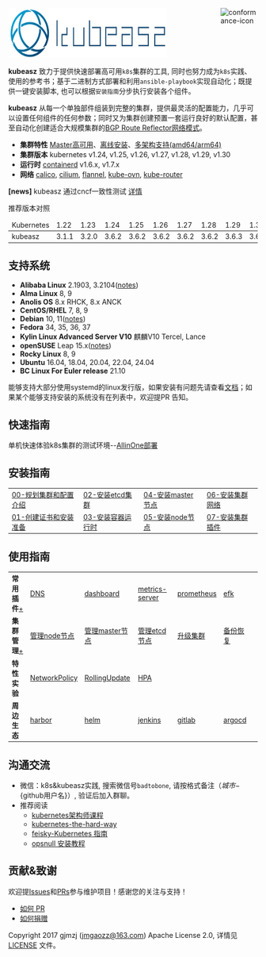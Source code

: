 <img alt="kubeasz-logo" width="320" height="100" src="pics/kubeasz.svg">  <a href="docs/mixes/conformance.md"><img align="right" alt="conformance-icon" width="75" height="100" src="https://www.cncf.io/wp-content/uploads/2020/07/certified_kubernetes_color-1.png"></a>

**kubeasz** 致力于提供快速部署高可用`k8s`集群的工具, 同时也努力成为`k8s`实践、使用的参考书；基于二进制方式部署和利用`ansible-playbook`实现自动化；既提供一键安装脚本, 也可以根据`安装指南`分步执行安装各个组件。

**kubeasz** 从每一个单独部件组装到完整的集群，提供最灵活的配置能力，几乎可以设置任何组件的任何参数；同时又为集群创建预置一套运行良好的默认配置，甚至自动化创建适合大规模集群的[BGP Route Reflector网络模式](docs/setup/network-plugin/calico-bgp-rr.md)。

- **集群特性** [Master高可用](docs/setup/00-planning_and_overall_intro.md#ha-architecture)、[离线安装](docs/setup/offline_install.md)、[多架构支持(amd64/arm64)](docs/setup/multi_platform.md)
- **集群版本** kubernetes v1.24, v1.25, v1.26, v1.27, v1.28, v1.29, v1.30
- **运行时** [containerd](docs/setup/03-container_runtime.md) v1.6.x, v1.7.x
- **网络** [calico](docs/setup/network-plugin/calico.md), [cilium](docs/setup/network-plugin/cilium.md), [flannel](docs/setup/network-plugin/flannel.md), [kube-ovn](docs/setup/network-plugin/kube-ovn.md), [kube-router](docs/setup/network-plugin/kube-router.md)


**[news]** kubeasz 通过cncf一致性测试 [详情](docs/mixes/conformance.md)

推荐版本对照

<table>
  <thead>
    <tr>
      <td>Kubernetes</td>
      <td>1.22</td>
      <td>1.23</td>
      <td>1.24</td>
      <td>1.25</td>
      <td>1.26</td>
      <td>1.27</td>
      <td>1.28</td>
      <td>1.29</td>
      <td>1.30</td>
    </tr>
  </thead>
  <tbody>
    <tr>
      <td>kubeasz</td>
      <td>3.1.1</td>
      <td>3.2.0</td>
      <td>3.6.2</td>
      <td>3.6.2</td>
      <td>3.6.2</td>
      <td>3.6.2</td>
      <td>3.6.2</td>
      <td>3.6.3</td>
      <td>3.6.4</td>
    </tr>
  </tbody>
</table>

## 支持系统

- **Alibaba Linux** 2.1903, 3.2104([notes](docs/setup/multi_os.md#Alibaba))
- **Alma Linux** 8, 9
- **Anolis OS** 8.x RHCK, 8.x ANCK
- **CentOS/RHEL** 7, 8, 9
- **Debian** 10, 11([notes](docs/setup/multi_os.md#Debian))
- **Fedora** 34, 35, 36, 37
- **Kylin Linux Advanced Server V10** 麒麟V10 Tercel, Lance
- **openSUSE** Leap 15.x([notes](docs/setup/multi_os.md#openSUSE))
- **Rocky Linux** 8, 9
- **Ubuntu** 16.04, 18.04, 20.04, 22.04, 24.04
- **BC Linux For Euler release** 21.10

能够支持大部分使用systemd的linux发行版，如果安装有问题先请查看[文档](docs/setup/multi_os.md)；如果某个能够支持安装的系统没有在列表中，欢迎提PR 告知。

## 快速指南

单机快速体验k8s集群的测试环境--[AllinOne部署](docs/setup/quickStart.md)

## 安装指南

<table border="0">
    <tr>
        <td><a href="docs/setup/00-planning_and_overall_intro.md">00-规划集群和配置介绍</a></td>
        <td><a href="docs/setup/02-install_etcd.md">02-安装etcd集群</a></td>
        <td><a href="docs/setup/04-install_kube_master.md">04-安装master节点</a></td>
        <td><a href="docs/setup/06-install_network_plugin.md">06-安装集群网络</a></td>
    </tr>
    <tr>
        <td><a href="docs/setup/01-CA_and_prerequisite.md">01-创建证书和安装准备</a></td>
        <td><a href="docs/setup/03-container_runtime.md">03-安装容器运行时</a></td>
        <td><a href="docs/setup/05-install_kube_node.md">05-安装node节点</a></td>
        <td><a href="docs/setup/07-install_cluster_addon.md">07-安装集群插件</a></td>
    </tr>
</table>

## 使用指南

<table border="0">
    <tr>
        <td><strong>常用插件</strong><a href="docs/guide/index.md">+</a></td>
        <td><a href="docs/guide/kubedns.md">DNS</a></td>
        <td><a href="docs/guide/dashboard.md">dashboard</a></td>
        <td><a href="docs/guide/metrics-server.md">metrics-server</a></td>
        <td><a href="docs/guide/prometheus.md">prometheus</a></td>
        <td><a href="docs/guide/efk.md">efk</a></td>
    </tr>
    <tr>
        <td><strong>集群管理</strong><a href="docs/op/op-index.md">+</a></td>
        <td><a href="docs/op/op-node.md">管理node节点</a></td>
        <td><a href="docs/op/op-master.md">管理master节点</a></td>
        <td><a href="docs/op/op-etcd.md">管理etcd节点</a></td>
        <td><a href="docs/op/upgrade.md">升级集群</a></td>
        <td><a href="docs/op/cluster_restore.md">备份恢复</a></td>
    </tr>
    <tr>
        <td><strong>特性实验</strong></td>
        <td><a href="docs/guide/networkpolicy.md">NetworkPolicy</a></td>
        <td><a href="docs/guide/rollingupdateWithZeroDowntime.md">RollingUpdate</a></td>
        <td><a href="docs/guide/hpa.md">HPA</a></td>
        <td><a href=""></a></td>
        <td><a href=""></a></td>
    </tr>
    <tr>
        <td><strong>周边生态</strong></td>
        <td><a href="docs/guide/harbor.md">harbor</a></td>
        <td><a href="docs/guide/helm.md">helm</a></td>
        <td><a href="docs/guide/jenkins.md">jenkins</a></td>
        <td><a href="docs/guide/gitlab/readme.md">gitlab</a></td>
        <td><a href="docs/guide/argocd.md">argocd</a></td>
        <td><a href=""></a></td>
    </tr>
</table>

## 沟通交流

- 微信：k8s&kubeasz实践, 搜索微信号`badtobone`, 请按格式备注（${城市}-${github用户名}）, 验证后加入群聊。
- 推荐阅读
  - [kubernetes架构师课程](https://www.toutiao.com/c/user/token/MS4wLjABAAAA0YFomuMNm87NNysXeUsQdI0Tt3gOgz8WG_0B3MzxsmI/?tab=article)
  - [kubernetes-the-hard-way](https://github.com/kelseyhightower/kubernetes-the-hard-way)
  - [feisky-Kubernetes 指南](https://github.com/feiskyer/kubernetes-handbook/blob/master/SUMMARY.md)
  - [opsnull 安装教程](https://github.com/opsnull/follow-me-install-kubernetes-cluster)

## 贡献&致谢

欢迎提[Issues](https://github.com/easzlab/kubeasz/issues)和[PRs](docs/mixes/HowToContribute.md)参与维护项目！感谢您的关注与支持！
- [如何 PR](docs/mixes/HowToContribute.md)
- [如何捐赠](docs/mixes/donate.md)

Copyright 2017 gjmzj (jmgaozz@163.com) Apache License 2.0, 详情见 [LICENSE](docs/mixes/LICENSE) 文件。
